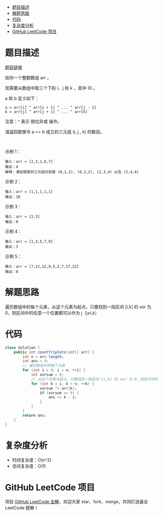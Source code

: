 
- [题目描述](#题目描述)
- [解题思路](#解题思路)
- [代码](#代码)
- [复杂度分析](#复杂度分析)
- [GitHub LeetCode 项目](#github-leetcode-项目)

# 题目描述

[题目链接](https://leetcode-cn.com/problems/count-triplets-that-can-form-two-arrays-of-equal-xor/)

给你一个整数数组 arr 。

现需要从数组中取三个下标 i、j 和 k ，其中 (0  。

a 和 b 定义如下：

	a = arr[i] ^ arr[i + 1] ^ ... ^ arr[j - 1]
	b = arr[j] ^ arr[j + 1] ^ ... ^ arr[k]

注意：^ 表示 按位异或 操作。

请返回能够令 a == b 成立的三元组 (i, j , k) 的数目。

 

示例 1：

```
输入：arr = [2,3,1,6,7]
输出：4
解释：满足题意的三元组分别是 (0,1,2), (0,2,2), (2,3,4) 以及 (2,4,4)

```

示例 2：

```
输入：arr = [1,1,1,1,1]
输出：10

```

示例 3：

```
输入：arr = [2,3]
输出：0

```

示例 4：

```
输入：arr = [1,3,5,7,9]
输出：3

```

示例 5：

```
输入：arr = [7,11,12,9,5,2,7,17,22]
输出：8
```

# 解题思路

遍历数组中的每个元素，从这个元素为起点，只要找到一段区间 [i,k] 的 xor 为 0，则区间中的任意一个位置都可以作为 j（j≠i,k）

# 代码

```java
class Solution {
    public int countTriplets(int[] arr) {
        int n = arr.length;
        int ans = 0;
        // 遍历数组中的每个元素
        for (int i = 0; i < n; ++i) {
            int xorsum = 0;
            // 从这个元素为起点，只要找到一段区间 [i,k] 的 xor 为 0，则区间中的任意一个位置都可以作为 j（j≠i,k）
            for (int k = i; k < n; ++k) {
                xorsum ^= arr[k];
                if (xorsum == 0) {
                    ans += k - i;
                }
            }
        }
        return ans;
    }
}
```

# 复杂度分析

- 时间复杂度：O(n^2)
- 空间复杂度：O(1)

# GitHub LeetCode 项目

项目 [GitHub LeetCode 全解](https://github.com/LjyYano/LeetCode)，欢迎大家 star、fork、merge，共同打造最全 LeetCode 题解！